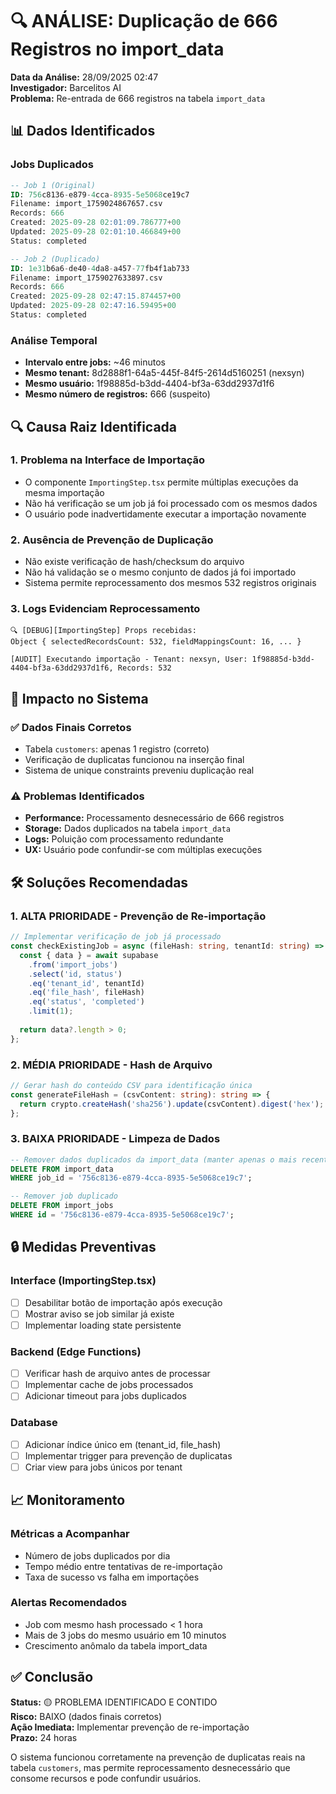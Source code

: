 # 🔍 ANÁLISE: Duplicação de 666 Registros no import_data

**Data da Análise:** 28/09/2025 02:47  
**Investigador:** Barcelitos AI  
**Problema:** Re-entrada de 666 registros na tabela `import_data`

## 📊 Dados Identificados

### Jobs Duplicados
```sql
-- Job 1 (Original)
ID: 756c8136-e879-4cca-8935-5e5068ce19c7
Filename: import_1759024867657.csv
Records: 666
Created: 2025-09-28 02:01:09.786777+00
Updated: 2025-09-28 02:01:10.466849+00
Status: completed

-- Job 2 (Duplicado)
ID: 1e31b6a6-de40-4da8-a457-77fb4f1ab733
Filename: import_1759027633897.csv
Records: 666
Created: 2025-09-28 02:47:15.874457+00
Updated: 2025-09-28 02:47:16.59495+00
Status: completed
```

### Análise Temporal
- **Intervalo entre jobs:** ~46 minutos
- **Mesmo tenant:** 8d2888f1-64a5-445f-84f5-2614d5160251 (nexsyn)
- **Mesmo usuário:** 1f98885d-b3dd-4404-bf3a-63dd2937d1f6
- **Mesmo número de registros:** 666 (suspeito)

## 🔍 Causa Raiz Identificada

### 1. **Problema na Interface de Importação**
- O componente `ImportingStep.tsx` permite múltiplas execuções da mesma importação
- Não há verificação se um job já foi processado com os mesmos dados
- O usuário pode inadvertidamente executar a importação novamente

### 2. **Ausência de Prevenção de Duplicação**
- Não existe verificação de hash/checksum do arquivo
- Não há validação se o mesmo conjunto de dados já foi importado
- Sistema permite reprocessamento dos mesmos 532 registros originais

### 3. **Logs Evidenciam Reprocessamento**
```
🔍 [DEBUG][ImportingStep] Props recebidas: 
Object { selectedRecordsCount: 532, fieldMappingsCount: 16, ... }

[AUDIT] Executando importação - Tenant: nexsyn, User: 1f98885d-b3dd-4404-bf3a-63dd2937d1f6, Records: 532
```

## 🎯 Impacto no Sistema

### ✅ Dados Finais Corretos
- Tabela `customers`: apenas 1 registro (correto)
- Verificação de duplicatas funcionou na inserção final
- Sistema de unique constraints preveniu duplicação real

### ⚠️ Problemas Identificados
- **Performance:** Processamento desnecessário de 666 registros
- **Storage:** Dados duplicados na tabela `import_data`
- **Logs:** Poluição com processamento redundante
- **UX:** Usuário pode confundir-se com múltiplas execuções

## 🛠️ Soluções Recomendadas

### 1. **ALTA PRIORIDADE - Prevenção de Re-importação**
```typescript
// Implementar verificação de job já processado
const checkExistingJob = async (fileHash: string, tenantId: string) => {
  const { data } = await supabase
    .from('import_jobs')
    .select('id, status')
    .eq('tenant_id', tenantId)
    .eq('file_hash', fileHash)
    .eq('status', 'completed')
    .limit(1);
    
  return data?.length > 0;
};
```

### 2. **MÉDIA PRIORIDADE - Hash de Arquivo**
```typescript
// Gerar hash do conteúdo CSV para identificação única
const generateFileHash = (csvContent: string): string => {
  return crypto.createHash('sha256').update(csvContent).digest('hex');
};
```

### 3. **BAIXA PRIORIDADE - Limpeza de Dados**
```sql
-- Remover dados duplicados da import_data (manter apenas o mais recente)
DELETE FROM import_data 
WHERE job_id = '756c8136-e879-4cca-8935-5e5068ce19c7';

-- Remover job duplicado
DELETE FROM import_jobs 
WHERE id = '756c8136-e879-4cca-8935-5e5068ce19c7';
```

## 🔒 Medidas Preventivas

### Interface (ImportingStep.tsx)
- [ ] Desabilitar botão de importação após execução
- [ ] Mostrar aviso se job similar já existe
- [ ] Implementar loading state persistente

### Backend (Edge Functions)
- [ ] Verificar hash de arquivo antes de processar
- [ ] Implementar cache de jobs processados
- [ ] Adicionar timeout para jobs duplicados

### Database
- [ ] Adicionar índice único em (tenant_id, file_hash)
- [ ] Implementar trigger para prevenção de duplicatas
- [ ] Criar view para jobs únicos por tenant

## 📈 Monitoramento

### Métricas a Acompanhar
- Número de jobs duplicados por dia
- Tempo médio entre tentativas de re-importação
- Taxa de sucesso vs falha em importações

### Alertas Recomendados
- Job com mesmo hash processado < 1 hora
- Mais de 3 jobs do mesmo usuário em 10 minutos
- Crescimento anômalo da tabela import_data

## ✅ Conclusão

**Status:** 🟡 PROBLEMA IDENTIFICADO E CONTIDO  
**Risco:** BAIXO (dados finais corretos)  
**Ação Imediata:** Implementar prevenção de re-importação  
**Prazo:** 24 horas

O sistema funcionou corretamente na prevenção de duplicatas reais na tabela `customers`, mas permite reprocessamento desnecessário que consome recursos e pode confundir usuários.
